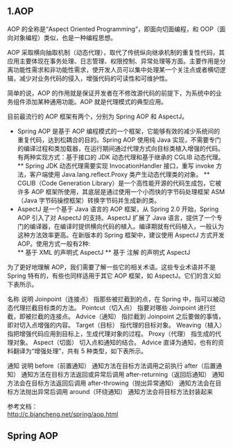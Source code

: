 ## 1.AOP
AOP 的全称是“Aspect Oriented Programming”，即面向切面编程，和 OOP（面向对象编程）类似，也是一种编程思想。

AOP 采取横向抽取机制（动态代理），取代了传统纵向继承机制的重复性代码，其应用主要体现在事务处理、日志管理、权限控制、异常处理等方面。主要作用是分离功能性需求和非功能性需求，使开发人员可以集中处理某一个关注点或者横切逻辑，减少对业务代码的侵入，增强代码的可读性和可维护性。

简单的说，AOP 的作用就是保证开发者在不修改源代码的前提下，为系统中的业务组件添加某种通用功能。AOP 就是代理模式的典型应用。  

目前最流行的 AOP 框架有两个，分别为 Spring AOP 和 AspectJ。

* Spring AOP 是基于 AOP 编程模式的一个框架，它能够有效的减少系统间的重复代码，达到松耦合的目的。Spring AOP 使用纯 Java 实现，不需要专门的编译过程和类加载器，在运行期间通过代理方式向目标类植入增强的代码。有两种实现方式：基于接口的 JDK 动态代理和基于继承的 CGLIB 动态代理。
    ** Spring JDK 动态代理需要实现 InvocationHandler 接口，重写 invoke 方法，客户端使用 Java.lang.reflect.Proxy 类产生动态代理类的对象。
    ** CGLIB（Code Generation Library）是一个高性能开源的代码生成包，它被许多 AOP 框架所使用，其底层是通过使用一个小而快的字节码处理框架 ASM（Java 字节码操控框架）转换字节码并生成新的类。
* AspectJ 是一个基于 Java 语言的 AOP 框架，从 Spring 2.0 开始，Spring AOP 引入了对 AspectJ 的支持。AspectJ 扩展了 Java 语言，提供了一个专门的编译器，在编译时提供横向代码的植入。编译期就有代码植入，一般认为这种方法效率更高。在新版本的 Spring 框架中，建议使用 AspectJ 方式开发 AOP。使用方式一般有2种:  
    ** 基于 XML 的声明式 AspectJ
    ** 基于 注解 的声明式 AspectJ 
  

为了更好地理解 AOP，我们需要了解一些它的相关术语。这些专业术语并不是 Spring 特有的，有些也同样适用于其它 AOP 框架，如 AspectJ。它们的含义如下表所示。

名称	说明
Joinpoint（连接点）	指那些被拦截到的点，在 Spring 中，指可以被动态代理拦截目标类的方法。
Pointcut（切入点）	指要对哪些 Joinpoint 进行拦截，即被拦截的连接点。
Advice（通知）	指拦截到 Joinpoint 之后要做的事情，即对切入点增强的内容。
Target（目标）	指代理的目标对象。
Weaving（植入）	指把增强代码应用到目标上，生成代理对象的过程。
Proxy（代理）	指生成的代理对象。
Aspect（切面）	切入点和通知的结合。
Advice 直译为通知，也有的资料翻译为“增强处理”，共有 5 种类型，如下表所示。

通知	说明
before（前置通知）	通知方法在目标方法调用之前执行
after（后置通知）	通知方法在目标方法返回或异常后调用
after-returning（返回后通知）	通知方法会在目标方法返回后调用
after-throwing（抛出异常通知）	通知方法会在目标方法抛出异常后调用
around（环绕通知）	通知方法会将目标方法封装起来

参考文档：  
http://c.biancheng.net/spring/aop.html


## Spring AOP


